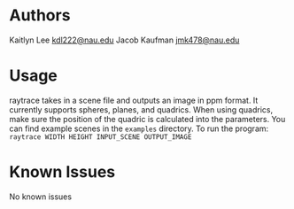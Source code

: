 # Authors
Kaitlyn Lee kdl222@nau.edu
Jacob Kaufman jmk478@nau.edu

# Usage
raytrace takes in a scene file and outputs an image in ppm format.
It currently supports spheres, planes, and quadrics. When using quadrics,
make sure the position of the quadric is calculated into the parameters.
You can find example scenes in the `examples` directory.
To run the program:
`raytrace WIDTH HEIGHT INPUT_SCENE OUTPUT_IMAGE`

# Known Issues
No known issues